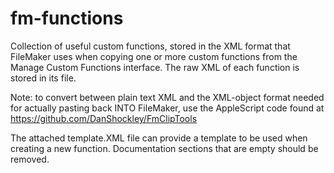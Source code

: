 # fm-functions
Collection of useful custom functions, stored in the XML format that FileMaker uses when copying one or more custom functions from the Manage Custom Functions interface. 
The raw XML of each function is stored in its file. 

Note: to convert between plain text XML and the XML-object format needed for actually pasting back INTO FileMaker, use the AppleScript code found at https://github.com/DanShockley/FmClipTools

The attached template.XML file can provide a template to be used when creating a new function. Documentation sections that are empty should be removed. 
